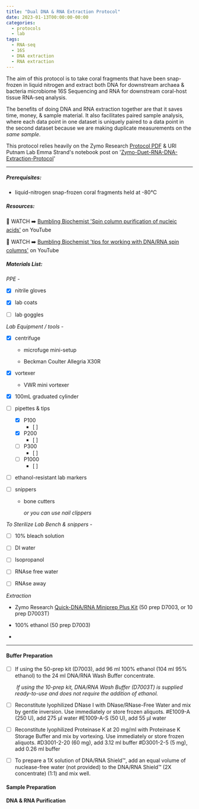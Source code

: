 ```yaml
---
title: "Dual DNA & RNA Extraction Protocol"
date: 2023-01-13T00:00:00-00:00
categories:
  - protocols
  - lab
tags:
  - RNA-seq
  - 16S
  - DNA extraction
  - RNA extraction
---
```


The aim of this protocol is to take coral fragments that have been snap-frozen in liquid nitrogen and extract both DNA for downstream archaea & bacteria microbiome 16S Sequencing and RNA for downstream coral-host tissue RNA-seq analysis. 

The benefits of doing DNA and RNA extraction together are that it saves time, money, & sample material. It also facilitates paired sample analysis, where each data point in one dataset is uniquely paired to a data point in the second dataset because we are making duplicate measurements on the *same sample*. 

This protocol relies heavily on the Zymo Research [Protocol PDF](https://files.zymoresearch.com/protocols/_d7003t_d7003_quick-dna-rna_miniprep_plus_kit.pdf) & URI Putnam Lab Emma Strand's notebook post on '[Zymo-Duet-RNA-DNA-Extraction-Protocol](https://emmastrand.github.io/EmmaStrand_Notebook/Zymo-Duet-RNA-DNA-Extraction-Protocol/)'

---

##### Prerequisites:

- liquid-nitrogen snap-frozen coral fragments held at -80°C

  

##### Resources:

👀 WATCH ➡️ [Bumbling Biochemist 'Spin column purification of nucleic acids'](https://www.youtube.com/watch?v=Y_-xP60SYe0) on YouTube

👀 WATCH ➡️ [Bumbling Biochemist 'tips for working with DNA/RNA spin columns'](https://www.youtube.com/watch?v=MBnuae5aWg4) on YouTube




##### Materials List:



*PPE -*

- [x] nitrile gloves
- [x] lab coats
- [ ] lab goggles 



*Lab Equipment / tools -*

- [x] centrifuge
  
  - microfuge mini-setup

  - Beckman Coulter Allegria X30R
  
- [x] vortexer
  - VWR mini vortexer

- [x] 100mL graduated cylinder

- [ ] pipettes & tips
  - [x] P100 
    - [ ] 
  - [x] P200
    - [ ] 
  - [ ] P300
    - [ ] 
  - [ ] P1000
    - [ ] 
  
- [ ] ethanol-resistant lab markers

- [ ] snippers

  - bone cutters 

    *or you can use nail clippers*



*To Sterilize Lab Bench & snippers -* 

- [ ] 10% bleach solution
- [ ] DI water
- [ ] Isopropanol
- [ ] RNAse free water
- [ ] RNAse away



*Extraction*

- Zymo Research [Quick-DNA/RNA Miniprep Plus Kit](https://www.zymoresearch.com/products/quick-dna-rna-miniprep-plus-kit) (50 prep D7003, or 10 prep D7003T)

- 100% ethanol (50 prep D7003)

- 

  ---

  

#### Buffer Preparation

- [ ] If using the 50-prep kit (D7003), add 96 ml 100% ethanol (104 ml 95% ethanol) to the 24 ml DNA/RNA Wash Buffer concentrate. 

  ​		*If using the 10-prep kit, DNA/RNA Wash Buffer (D7003T) is supplied ready-to-use and does not require the addition of ethanol.*
- [ ] Reconstitute lyophilized DNase I with DNase/RNase-Free Water and mix by gentle inversion. Use immediately or store frozen aliquots. #E1009-A (250 U), add 275 µl water #E1009-A-S (50 U), add 55 µl water 
- [ ] Reconstitute lyophilized Proteinase K at 20 mg/ml with Proteinase K Storage Buffer and mix by vortexing. Use immediately or store frozen aliquots. #D3001-2-20 (60 mg), add 3.12 ml buffer #D3001-2-5 (5 mg), add 0.26 ml buffer 
- [ ] To prepare a 1X solution of DNA/RNA Shield™, add an equal volume of nuclease-free water (not provided) to the DNA/RNA Shield™ (2X concentrate) (1:1) and mix well.

#### Sample Preparation

#### DNA & RNA Purification

